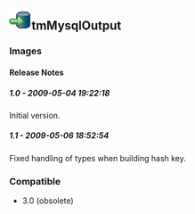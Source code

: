 ## <img src='./logo.jpg' width='40' height='40'>tmMysqlOutput

### Images




#### Release Notes

##### 1.0 - 2009-05-04 19:22:18
Initial version.
##### 1.1 - 2009-05-06 18:52:54
Fixed handling of types when building hash key.

### Compatible
 -  3.0 (obsolete)